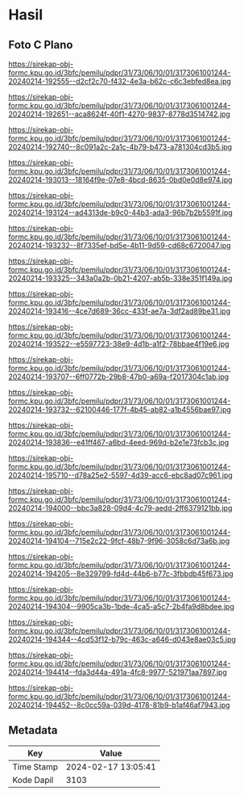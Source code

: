 # Hasil

## Foto C Plano

https://sirekap-obj-formc.kpu.go.id/3bfc/pemilu/pdpr/31/73/06/10/01/3173061001244-20240214-192555--d2cf2c70-f432-4e3a-b62c-c6c3ebfed8ea.jpg

https://sirekap-obj-formc.kpu.go.id/3bfc/pemilu/pdpr/31/73/06/10/01/3173061001244-20240214-192651--aca8624f-40f1-4270-9837-8778d3514742.jpg

https://sirekap-obj-formc.kpu.go.id/3bfc/pemilu/pdpr/31/73/06/10/01/3173061001244-20240214-192740--8c091a2c-2a1c-4b79-b473-a781304cd3b5.jpg

https://sirekap-obj-formc.kpu.go.id/3bfc/pemilu/pdpr/31/73/06/10/01/3173061001244-20240214-193013--18164f9e-07e8-4bcd-8635-0bd0e0d8e974.jpg

https://sirekap-obj-formc.kpu.go.id/3bfc/pemilu/pdpr/31/73/06/10/01/3173061001244-20240214-193124--ad4313de-b9c0-44b3-ada3-96b7b2b5591f.jpg

https://sirekap-obj-formc.kpu.go.id/3bfc/pemilu/pdpr/31/73/06/10/01/3173061001244-20240214-193232--8f7335ef-bd5e-4b11-9d59-cd68c6720047.jpg

https://sirekap-obj-formc.kpu.go.id/3bfc/pemilu/pdpr/31/73/06/10/01/3173061001244-20240214-193325--343a0a2b-0b21-4207-ab5b-338e351f149a.jpg

https://sirekap-obj-formc.kpu.go.id/3bfc/pemilu/pdpr/31/73/06/10/01/3173061001244-20240214-193416--4ce7d689-36cc-433f-ae7a-3df2ad89be31.jpg

https://sirekap-obj-formc.kpu.go.id/3bfc/pemilu/pdpr/31/73/06/10/01/3173061001244-20240214-193522--e5597723-38e9-4d1b-a1f2-78bbae4f19e6.jpg

https://sirekap-obj-formc.kpu.go.id/3bfc/pemilu/pdpr/31/73/06/10/01/3173061001244-20240214-193707--6ff0772b-29b8-47b0-a69a-f2017304c1ab.jpg

https://sirekap-obj-formc.kpu.go.id/3bfc/pemilu/pdpr/31/73/06/10/01/3173061001244-20240214-193732--62100446-177f-4b45-ab82-a1b4556bae97.jpg

https://sirekap-obj-formc.kpu.go.id/3bfc/pemilu/pdpr/31/73/06/10/01/3173061001244-20240214-193836--e41ff467-a6bd-4eed-969d-b2e1e73fcb3c.jpg

https://sirekap-obj-formc.kpu.go.id/3bfc/pemilu/pdpr/31/73/06/10/01/3173061001244-20240214-195710--d78a25e2-5597-4d39-acc6-ebc8ad07c961.jpg

https://sirekap-obj-formc.kpu.go.id/3bfc/pemilu/pdpr/31/73/06/10/01/3173061001244-20240214-194000--bbc3a828-09d4-4c79-aedd-2ff6379121bb.jpg

https://sirekap-obj-formc.kpu.go.id/3bfc/pemilu/pdpr/31/73/06/10/01/3173061001244-20240214-194104--715e2c22-9fcf-48b7-9f96-3058c6d73a6b.jpg

https://sirekap-obj-formc.kpu.go.id/3bfc/pemilu/pdpr/31/73/06/10/01/3173061001244-20240214-194205--8e329799-fd4d-44b6-b77c-3fbbdb45f673.jpg

https://sirekap-obj-formc.kpu.go.id/3bfc/pemilu/pdpr/31/73/06/10/01/3173061001244-20240214-194304--9905ca3b-1bde-4ca5-a5c7-2b4fa9d8bdee.jpg

https://sirekap-obj-formc.kpu.go.id/3bfc/pemilu/pdpr/31/73/06/10/01/3173061001244-20240214-194344--4cd53f12-b79c-463c-a646-d043e8ae03c5.jpg

https://sirekap-obj-formc.kpu.go.id/3bfc/pemilu/pdpr/31/73/06/10/01/3173061001244-20240214-194414--fda3d44a-491a-4fc8-9977-521971aa7897.jpg

https://sirekap-obj-formc.kpu.go.id/3bfc/pemilu/pdpr/31/73/06/10/01/3173061001244-20240214-194452--8c0cc59a-039d-4178-81b9-b1af46af7943.jpg


## Metadata

| Key        | Value               |
| ---------- | ------------------- |
| Time Stamp | 2024-02-17 13:05:41 |
| Kode Dapil | 3103                |



